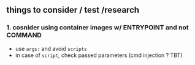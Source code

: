 ## things to consider / test /research

### 1. cosnider using container images w/ ENTRYPOINT and not COMMAND
- use  `args:` and avoid `scripts`
- in case of `script`, check passed parameters (cmd injection ?  TBT)
